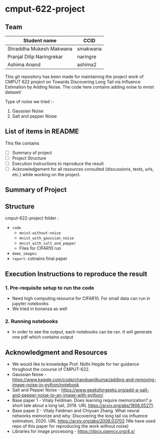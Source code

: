 # cmput-622-project

## Team
|Student name| CCID |
|------------|------|
|Shraddha Mukesh Makwana     |    smakwana  |
|Pranjal Dilip Naringrekar   |    naringre  |
|Ashima Anand                |    ashima2  |


This git repository has been made for maintaining the project work of CMPUT 622 project on Towards Discovering Long Tail via Influence
Estimation by Adding Noise. The code here contains adding noise to mnist dataset/

Type of noise we tried :-
1. Gaussian Noise
2. Salt and pepper Noise


## List of items in README
This file contains
- [ ] Summary of project
- [ ] Project Structure
- [ ] Execution Instructions to reproduce the result 
- [ ] Acknowledgement for all resources consulted (discussions, texts, urls, etc.) while working on the project. 

## Summary of Project

## Structure
cmput-622-project folder :

- `code` 
    - `mnist-without-noise`
    - `mnist_with_gaussian_noise`
    - `mnist_with_salt_and_pepper`
    - Files for CIFAR10 run
- `demo_images`: 
- `report`: cotnains final paper

## Execution Instructions to reproduce the result

### 1. Pre-requisite setup to run the code
- Need high computing resource for CIFAR10. For small data can run in jupyter notebooks
- We tried in bonanza as well

### 2. Running notebooks
- In order to see the output, each notebooks can be ran. It will generate one pdf which contains output


## Acknowledgment and Resources
- We would like to knowledge Prof. Nidhi Hegde for her guidance thrughout the coourse of CMPUT-622.
- Gaussian Noise - https://www.kaggle.com/code/chanduanilkumar/adding-and-removing-image-noise-in-python/notebook
- Salt and Pepper Noise - https://www.geeksforgeeks.org/add-a-salt-and-pepper-noise-to-an-image-with-python/
- Base paper 1 - Vitaly Feldman. Does learning require memorization? a short tale about a long tail, 2019. URL https://arxiv.org/abs/1906.05271.
- Base paper 2 - Vitaly Feldman and Chiyuan Zhang. What neural networks memorize and why: Discovering the long tail via influence estimation, 2020. URL https://arxiv.org/abs/2008.03703 (We have used repo of this paper for reproducing the work without noise)
- Libraries for image processing - https://docs.opencv.org/4.x/




